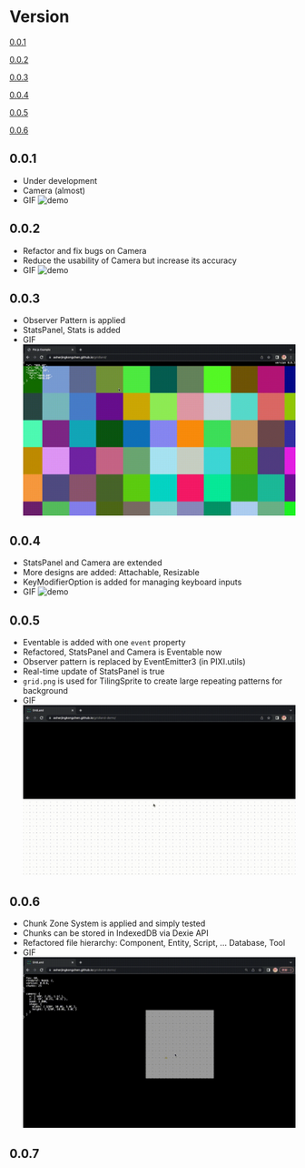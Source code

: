 # Version

[0.0.1](#001)

[0.0.2](#002)

[0.0.3](#003)

[0.0.4](#004)

[0.0.5](#005)

[0.0.6](#006)

## 0.0.1
  - Under development
  - Camera (almost)
  - GIF ![demo](../demo/v0.0.1.gif)

## 0.0.2
  - Refactor and fix bugs on Camera
  - Reduce the usability of Camera but increase its accuracy
  - GIF ![demo](../demo/v0.0.2.gif)

## 0.0.3
  - Observer Pattern is applied
  - StatsPanel, Stats is added
  - GIF ![demo](../demo/v0.0.3.gif)

## 0.0.4
  - StatsPanel and Camera are extended
  - More designs are added: Attachable, Resizable
  - KeyModifierOption is added for managing keyboard inputs
  - GIF ![demo](../demo/v0.0.4.gif)

## 0.0.5
  - Eventable is added with one `event` property
  - Refactored, StatsPanel and Camera is Eventable now
  - Observer pattern is replaced by EventEmitter3 (in PIXI.utils)
  - Real-time update of StatsPanel is true
  - `grid.png` is used for TilingSprite to create large repeating patterns for background
  - GIF ![demo](../demo/v0.0.5.gif)

## 0.0.6
  - Chunk Zone System is applied and simply tested
  - Chunks can be stored in IndexedDB via Dexie API
  - Refactored file hierarchy: Component, Entity, Script, ... Database, Tool
  - GIF ![demo](../demo/v0.0.6.gif)

## 0.0.7
